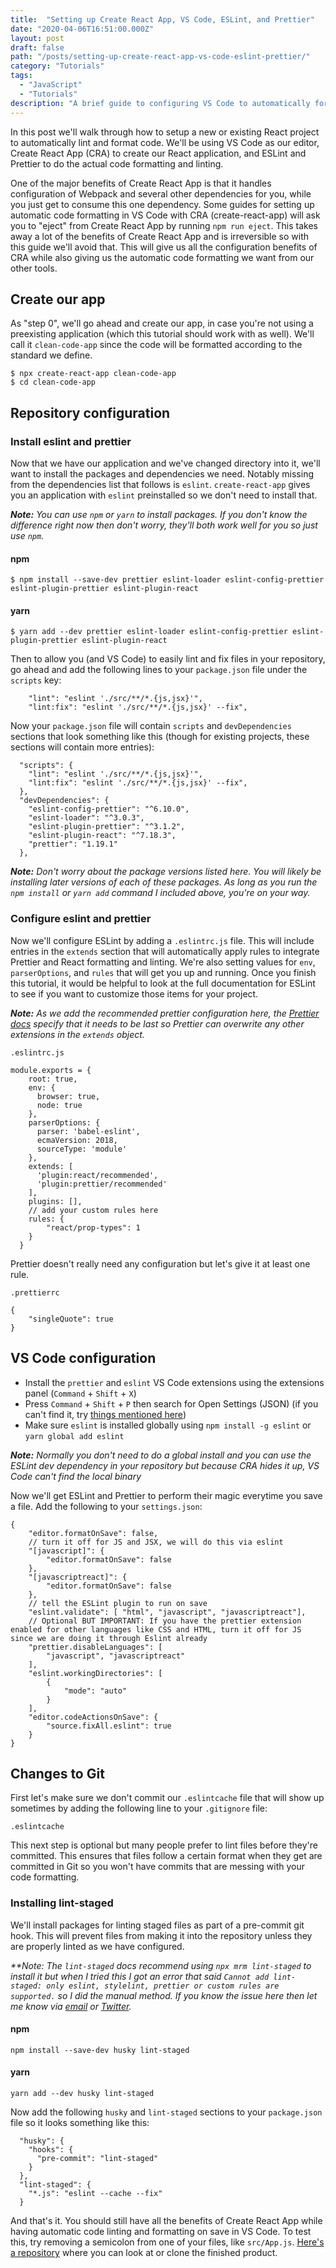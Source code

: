 ```yaml
---
title:  "Setting up Create React App, VS Code, ESLint, and Prettier"
date: "2020-04-06T16:51:00.000Z"
layout: post
draft: false
path: "/posts/setting-up-create-react-app-vs-code-eslint-prettier/"
category: "Tutorials"
tags:
  - "JavaScript"
  - "Tutorials"
description: "A brief guide to configuring VS Code to automatically format code in your CRA app using ESLint and Prettier"
---
```


In this post we'll walk through how to setup a new or existing React project to automatically lint and format code. We'll be using VS Code as our editor, Create React App (CRA) to create our React application, and ESLint and Prettier to do the actual code formatting and linting.

One of the major benefits of Create React App is that it handles configuration of Webpack and several other dependencies for you, while you just get to consume this one dependency. Some guides for setting up automatic code formatting in VS Code with CRA (create-react-app) will ask you to "eject" from Create React App by running `npm run eject`. This takes away a lot of the benefits of Create React App and is irreversible so with this guide we'll avoid that. This will give us all the configuration benefits of CRA while also giving us the automatic code formatting we want from our other tools.

## Create our app

As "step 0", we'll go ahead and create our app, in case you're not using a preexisting application (which this tutorial should work with as well). We'll call it `clean-code-app` since the code will be formatted according to the standard we define.

```
$ npx create-react-app clean-code-app
$ cd clean-code-app
```

## Repository configuration

### Install eslint and prettier

Now that we have our application and we've changed directory into it, we'll want to install the packages and dependencies we need. Notably missing from the dependencies list that follows is `eslint`. `create-react-app` gives you an application with `eslint` preinstalled so we don't need to install that.

_**Note:** You can use `npm` or `yarn` to install packages. If you don't know the difference right now then don't worry, they'll both work well for you so just use `npm`._

#### npm
```
$ npm install --save-dev prettier eslint-loader eslint-config-prettier eslint-plugin-prettier eslint-plugin-react
```
#### yarn
```
$ yarn add --dev prettier eslint-loader eslint-config-prettier eslint-plugin-prettier eslint-plugin-react
```

Then to allow you (and VS Code) to easily lint and fix files in your repository, go ahead and add the following lines to your `package.json` file under the `scripts` key:

```
    "lint": "eslint './src/**/*.{js,jsx}'",
    "lint:fix": "eslint './src/**/*.{js,jsx}' --fix",
```

Now your `package.json` file will contain `scripts` and `devDependencies` sections that look something like this (though for existing projects, these sections will contain more entries):

```
  "scripts": {
    "lint": "eslint './src/**/*.{js,jsx}'",
    "lint:fix": "eslint './src/**/*.{js,jsx}' --fix",
  },
  "devDependencies": {
    "eslint-config-prettier": "^6.10.0",
    "eslint-loader": "^3.0.3",
    "eslint-plugin-prettier": "^3.1.2",
    "eslint-plugin-react": "^7.18.3",
    "prettier": "1.19.1"
  },
```

_**Note:** Don't worry about the package versions listed here. You will likely be installing later versions of each of these packages. As long as you run the `npm install` or `yarn add` command I included above, you're on your way._

### Configure eslint and prettier

Now we'll configure ESLint by adding a `.eslintrc.js` file. This will include entries in the `extends` section that will automatically apply rules to integrate Prettier and React formatting and linting. We're also setting values for `env`, `parserOptions`, and `rules` that will get you up and running. Once you finish this tutorial, it would be helpful to look at the full documentation for ESLint to see if you want to customize those items for your project.

_**Note:** As we add the recommended prettier configuration here, the [Prettier docs](https://prettier.io/docs/en/integrating-with-linters.html#eslint) specify that it needs to be last so Prettier can overwrite any other extensions in the `extends` object._

`.eslintrc.js`

```
module.exports = {
    root: true,
    env: {
      browser: true,
      node: true
    },
    parserOptions: {
      parser: 'babel-eslint',
      ecmaVersion: 2018,
      sourceType: 'module'
    },
    extends: [
      'plugin:react/recommended',
      'plugin:prettier/recommended'
    ],
    plugins: [],
    // add your custom rules here
    rules: {
        "react/prop-types": 1
    }
  }
```

Prettier doesn't really need any configuration but let's give it at least one rule.

`.prettierrc`
```
{
    "singleQuote": true
}
```

## VS Code configuration

- Install the `prettier` and `eslint` VS Code extensions using the extensions panel (`Command` + `Shift` + `X`)
- Press `Command` + `Shift` + `P` then search for Open Settings (JSON) (if you can't find it, try [things mentioned here](https://stackoverflow.com/questions/54785520/vs-code-how-to-open-json-settings-with-defaults))
- Make sure `eslint` is installed globally using `npm install -g eslint` or `yarn global add eslint`

_**Note:** Normally you don't need to do a global install and you can use the ESLint dev dependency in your repository but because CRA hides it up, VS Code can't find the local binary_

Now we'll get ESLint and Prettier to perform their magic everytime you save a file. Add the following to your `settings.json`:

```
{
    "editor.formatOnSave": false,
    // turn it off for JS and JSX, we will do this via eslint
    "[javascript]": {
        "editor.formatOnSave": false
    },
    "[javascriptreact]": {
        "editor.formatOnSave": false
    },
    // tell the ESLint plugin to run on save
    "eslint.validate": [ "html", "javascript", "javascriptreact"],
    // Optional BUT IMPORTANT: If you have the prettier extension enabled for other languages like CSS and HTML, turn it off for JS since we are doing it through Eslint already
    "prettier.disableLanguages": [
        "javascript", "javascriptreact"
    ],
    "eslint.workingDirectories": [
        {
            "mode": "auto"
        }
    ],
    "editor.codeActionsOnSave": {
        "source.fixAll.eslint": true
    }
}
```

## Changes to Git

First let's make sure we don't commit our `.eslintcache` file that will show up sometimes by adding the following line to your `.gitignore` file:
```
.eslintcache
```

This next step is optional but many people prefer to lint files before they're committed. This ensures that files follow a certain format when they get are committed in Git so you won't have commits that are messing with your code formatting.

### Installing lint-staged

We'll install packages for linting staged files as part of a pre-commit git hook. This will prevent files from making it into the repository unless they are properly linted as we have configured.

_**Note: The `lint-staged` docs recommend using `npx mrm lint-staged` to install it but when I tried this I got an error that said `Cannot add lint-staged: only eslint, stylelint, prettier or custom rules are supported.` so I did the manual method. If you know the issue here then let me know via [email](mailto:readwriteexercise@gmail.com) or [Twitter](https://twitter.com/readwriteexrcis)._

#### npm
```
npm install --save-dev husky lint-staged
```

#### yarn
```
yarn add --dev husky lint-staged
```

Now add the following `husky` and `lint-staged` sections to your `package.json` file so it looks something like this:
```
  "husky": {
    "hooks": {
      "pre-commit": "lint-staged"
    }
  },
  "lint-staged": {
    "*.js": "eslint --cache --fix"
  }
```

And that's it. You should still have all the benefits of Create React App while having automatic code linting and formatting on save in VS Code. To test this, try removing a semicolon from one of your files, like `src/App.js`. [Here's a repository](https://github.com/bradydowling/eslint-prettier-create-react-app) where you can look at or clone the finished product.